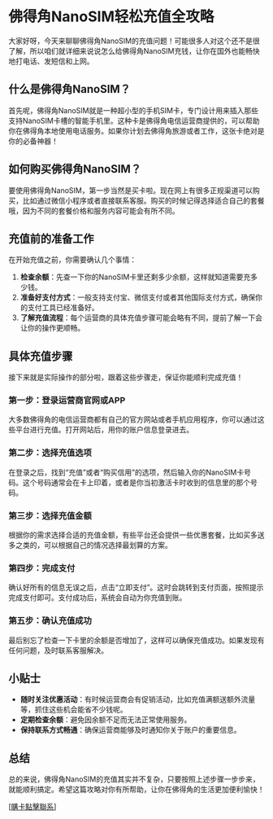 # 佛得角NanoSIM轻松充值全攻略

大家好呀，今天来聊聊佛得角NanoSIM的充值问题！可能很多人对这个还不是很了解，所以咱们就详细来说说怎么给佛得角NanoSIM充钱，让你在国外也能畅快地打电话、发短信和上网。

## 什么是佛得角NanoSIM？

首先呢，佛得角NanoSIM就是一种超小型的手机SIM卡，专门设计用来插入那些支持NanoSIM卡槽的智能手机里。这种卡是佛得角电信运营商提供的，可以帮助你在佛得角本地使用电话服务。如果你计划去佛得角旅游或者工作，这张卡绝对是你的必备神器！

## 如何购买佛得角NanoSIM？

要使用佛得角NanoSIM，第一步当然是买卡啦。现在网上有很多正规渠道可以购买，比如通过微信小程序或者直接联系客服。购买的时候记得选择适合自己的套餐哦，因为不同的套餐价格和服务内容可能会有所不同。

## 充值前的准备工作

在开始充值之前，你需要确认几个事情：

1. **检查余额**：先查一下你的NanoSIM卡里还剩多少余额，这样就知道需要充多少钱。
2. **准备好支付方式**：一般支持支付宝、微信支付或者其他国际支付方式，确保你的支付工具已经准备好。
3. **了解充值流程**：每个运营商的具体充值步骤可能会略有不同，提前了解一下会让你的操作更顺畅。

## 具体充值步骤

接下来就是实际操作的部分啦，跟着这些步骤走，保证你能顺利完成充值！

### 第一步：登录运营商官网或APP

大多数佛得角的电信运营商都有自己的官方网站或者手机应用程序，你可以通过这些平台进行充值。打开网站后，用你的账户信息登录进去。

### 第二步：选择充值选项

在登录之后，找到“充值”或者“购买信用”的选项，然后输入你的NanoSIM卡号码。这个号码通常会在卡上印着，或者是你当初激活卡时收到的信息里的那个号码。

### 第三步：选择充值金额

根据你的需求选择合适的充值金额，有些平台还会提供一些优惠套餐，比如买多送多之类的，可以根据自己的情况选择最划算的方案。

### 第四步：完成支付

确认好所有的信息无误之后，点击“立即支付”。这时会跳转到支付页面，按照提示完成支付即可。支付成功后，系统会自动为你充值到账。

### 第五步：确认充值成功

最后别忘了检查一下卡里的余额是否增加了，这样可以确保充值成功。如果发现有任何问题，及时联系客服解决。

## 小贴士

- **随时关注优惠活动**：有时候运营商会有促销活动，比如充值满额送额外流量等，抓住这些机会能省不少钱呢。
- **定期检查余额**：避免因余额不足而无法正常使用服务。
- **保持联系方式畅通**：确保运营商能够及时通知你关于账户的重要信息。

## 总结

总的来说，佛得角NanoSIM的充值其实并不复杂，只要按照上述步骤一步步来，就能顺利搞定。希望这篇攻略对你有所帮助，让你在佛得角的生活更加便利愉快！

[[購卡點擊聯系](https://t.me/s/esim1088)]